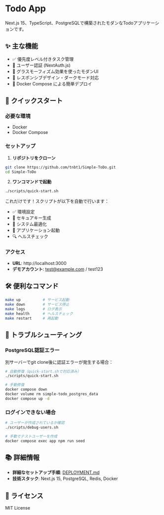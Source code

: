# Todo App

Next.js 15、TypeScript、PostgreSQLで構築されたモダンなTodoアプリケーションです。

## ✨ 主な機能

- ✅ 優先度レベル付きタスク管理
- 🔐 ユーザー認証 (NextAuth.js)
- 🎨 グラスモーフィズム効果を使ったモダンUI
- 📱 レスポンシブデザイン・ダークモード対応
- 🐳 Docker Compose による簡単デプロイ

## 🚀 クイックスタート

### 必要な環境
- Docker
- Docker Compose

### セットアップ

1. **リポジトリをクローン**
```bash
git clone https://github.com/tnbt1/Simple-ToDo.git
cd Simple-ToDo
```

2. **ワンコマンドで起動**
```bash
./scripts/quick-start.sh
```

これだけです！スクリプトが以下を自動で行います：
- ✅ 環境設定
- 🔑 セキュアキー生成
- 🔧 システム最適化
- 🚀 アプリケーション起動
- 🔍 ヘルスチェック

### アクセス

- **URL**: http://localhost:3000
- **デモアカウント**: test@example.com / test123

## 🛠️ 便利なコマンド

```bash
make up          # サービス起動
make down        # サービス停止
make logs        # ログ表示
make health      # ヘルスチェック
make restart     # 再起動
```

## 🔧 トラブルシューティング

### PostgreSQL認証エラー

別サーバーでgit clone後に認証エラーが発生する場合：

```bash
# 自動修復（quick-start.shで対応済み）
./scripts/quick-start.sh

# 手動修復
docker compose down
docker volume rm simple-todo_postgres_data
docker compose up -d
```

### ログインできない場合

```bash
# ユーザーが作成されているか確認
./scripts/debug-users.sh

# 手動でテストユーザーを作成
docker compose exec app npm run seed
```

## 📚 詳細情報

- **詳細なセットアップ手順**: [DEPLOYMENT.md](DEPLOYMENT.md)
- **技術スタック**: Next.js 15, PostgreSQL, Redis, Docker

## 📄 ライセンス

MIT License